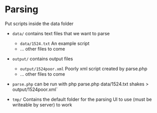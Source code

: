 # Parsing

Put scripts inside the data folder

- `data/` contains text files that we want to parse
	- `data/1524.txt` An example script
	- ... other files to come
- `output/` contains output files
	- `output/1524poor.xml` Poorly xml script created by parse.php
	- ... other files to come
- `parse.php` can be run with php parse.php data/1524.txt shakes > output/1524poor.xml`

- `tmp/` Contains the default folder for the parsing UI to use
	(must be writeable by server) to work
